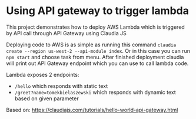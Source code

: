 # Using API gateway to trigger lambda
This project demonstrates how to deploy AWS Lambda which is triggered by API call through API Gateway using Claudia JS

Deploying code to AWS is as simple as running this command `claudia create --region us-west-2 --api-module index`.
Or in this case you can run `npm start` and choose task from menu.
After finished deployment claudia will print out API Gateway endpoint which you can use to call lambda code.

Lambda exposes 2 endpoints:
- `/hello` which responds with static text
- `/greet?name=tomekbielaszewski` which responds with dynamic text based on given parameter 

Based on: https://claudiajs.com/tutorials/hello-world-api-gateway.html